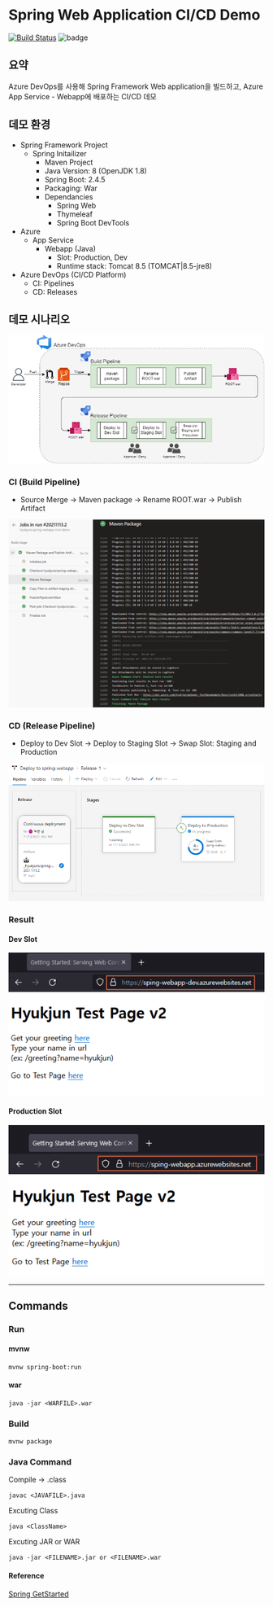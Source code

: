 # Spring Web Application CI/CD Demo
[![Build Status](https://dev.azure.com/hyukjun/spring-demo/_apis/build/status/hyukjuns.spring-webapp-cicd-demo?branchName=main)](https://dev.azure.com/hyukjun/spring-demo/_build/latest?definitionId=30&branchName=main)
![badge](https://vsrm.dev.azure.com/hyukjun/_apis/public/Release/badge/12662097-5691-4bfb-b701-d4340345b1fc/7/10)
## 요약
Azure DevOps를 사용해 Spring Framework Web application을 빌드하고, Azure App Service - Webapp에 배포하는 CI/CD 데모
## 데모 환경
- Spring Framework Project
    - Spring Initailizer
        - Maven Project
        - Java Version: 8 (OpenJDK 1.8)
        - Spring Boot: 2.4.5
        - Packaging: War
        - Dependancies   
            - Spring Web
            - Thymeleaf
            - Spring Boot DevTools
- Azure
    - App Service
        - Webapp (Java)
            - Slot: Production, Dev
            - Runtime stack: Tomcat 8.5 (TOMCAT|8.5-jre8)
- Azure DevOps (CI/CD Platform)
    - CI: Pipelines
    - CD: Releases
## 데모 시나리오
![cicd](images/ci_cd.png)
### CI (Build Pipeline)
- Source Merge -> Maven package -> Rename ROOT.war -> Publish Artifact

![ci](images/ci2.png)
### CD (Release Pipeline)
- Deploy to Dev Slot -> Deploy to Staging Slot -> Swap Slot: Staging and Production

![cd](images/cd2.png)

### Result
#### Dev Slot

![dev](images/dev.png)

#### Production Slot

![prod](images/prod.png)

---
## Commands
### Run
#### mvnw
```
mvnw spring-boot:run
```
#### war
```
java -jar <WARFILE>.war
```
### Build
```
mvnw package
```
### Java Command
Compile -> .class
```
javac <JAVAFILE>.java
```
Excuting Class
```
java <ClassName>
```
Excuting JAR or WAR
```
java -jar <FILENAME>.jar or <FILENAME>.war 
```
#### Reference
[Spring GetStarted](https://spring.io/guides/gs/serving-web-content/)
 

